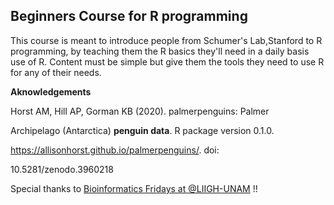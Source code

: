 ## Beginners Course for R programming

This course is meant to introduce people from Schumer's Lab,Stanford to R programming,
by teaching them the R basics they'll need in a daily basis use of R. Content must be simple but give them the tools they need to use R for any of their needs.

 **Aknowledgements**
 
Horst AM, Hill AP, Gorman KB (2020). palmerpenguins: Palmer

Archipelago (Antarctica) **penguin data**. R package version 0.1.0.

https://allisonhorst.github.io/palmerpenguins/. doi:

10.5281/zenodo.3960218

Special thanks to [Bioinformatics Fridays at @LIIGH-UNAM](https://viernesbioinformatica.github.io/) !!
